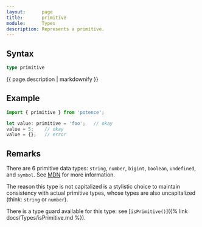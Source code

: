 ```yaml
---
layout:      page
title:       primitive
module:      Types
description: Represents a primitive.
---
```

## Syntax

```ts
type primitive
```

<p class="description">{{ page.description | markdownify }}</p>

## Example

```ts
import { primitive } from 'potence';

let value: primitive = 'foo';   // okay
value = 5;    // okay
value = {};   // error
```

## Remarks

There are 6 primitive data types: `string`, `number`, `bigint`, `boolean`,
`undefined`, and `symbol`. See
[MDN](https://developer.mozilla.org/en-US/docs/Glossary/Primitive) for more
information.

The reason this type is not capitalized is a stylistic choice to maintain
consistency with actual primitive types, whose types are also uncapitalized
(think: `string` or `number`).

There is a type guard available for this type: see [`isPrimitive()`]({% link
docs/Types/isPrimitive.md %}).
